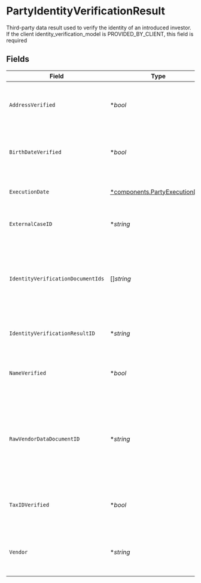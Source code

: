 # PartyIdentityVerificationResult

Third-party data result used to verify the identity of an introduced investor. If the client identity_verification_model is PROVIDED_BY_CLIENT, this field is required


## Fields

| Field                                                                                                                                                                                                                             | Type                                                                                                                                                                                                                              | Required                                                                                                                                                                                                                          | Description                                                                                                                                                                                                                       | Example                                                                                                                                                                                                                           |
| --------------------------------------------------------------------------------------------------------------------------------------------------------------------------------------------------------------------------------- | --------------------------------------------------------------------------------------------------------------------------------------------------------------------------------------------------------------------------------- | --------------------------------------------------------------------------------------------------------------------------------------------------------------------------------------------------------------------------------- | --------------------------------------------------------------------------------------------------------------------------------------------------------------------------------------------------------------------------------- | --------------------------------------------------------------------------------------------------------------------------------------------------------------------------------------------------------------------------------- |
| `AddressVerified`                                                                                                                                                                                                                 | **bool*                                                                                                                                                                                                                           | :heavy_minus_sign:                                                                                                                                                                                                                | Attestation that external result and review have verified the supplied investor's address has been verified in conjunction with other PII                                                                                         | true                                                                                                                                                                                                                              |
| `BirthDateVerified`                                                                                                                                                                                                               | **bool*                                                                                                                                                                                                                           | :heavy_minus_sign:                                                                                                                                                                                                                | Attestation that external result and review have verified the supplied investor's date of birth has been verified in conjunction with other PII                                                                                   | true                                                                                                                                                                                                                              |
| `ExecutionDate`                                                                                                                                                                                                                   | [*components.PartyExecutionDate](../../models/components/partyexecutiondate.md)                                                                                                                                                   | :heavy_minus_sign:                                                                                                                                                                                                                | The datetime external identity verification results were run on a natural person                                                                                                                                                  |                                                                                                                                                                                                                                   |
| `ExternalCaseID`                                                                                                                                                                                                                  | **string*                                                                                                                                                                                                                         | :heavy_minus_sign:                                                                                                                                                                                                                | Client-generated identifier associated with the KYC results for the appropriate case                                                                                                                                              | 6526280                                                                                                                                                                                                                           |
| `IdentityVerificationDocumentIds`                                                                                                                                                                                                 | []*string*                                                                                                                                                                                                                        | :heavy_minus_sign:                                                                                                                                                                                                                | System generated document IDs returned after uploading identity documents to the Documents API                                                                                                                                    | [<br/>"d257c455-f355-493d-9c8f-06f8ace5d5fd",<br/>"6ace3020-24a2-45c4-9f3b-752101073127"<br/>]                                                                                                                                    |
| `IdentityVerificationResultID`                                                                                                                                                                                                    | **string*                                                                                                                                                                                                                         | :heavy_minus_sign:                                                                                                                                                                                                                | System-generated GUID used to uniquely identify the verification_result                                                                                                                                                           | b6d7e963-230b-4a9e-98f8-e53e06917b84                                                                                                                                                                                              |
| `NameVerified`                                                                                                                                                                                                                    | **bool*                                                                                                                                                                                                                           | :heavy_minus_sign:                                                                                                                                                                                                                | Attestation that external result and review have verified the supplied investor's name has been verified in conjunction with other PII                                                                                            | true                                                                                                                                                                                                                              |
| `RawVendorDataDocumentID`                                                                                                                                                                                                         | **string*                                                                                                                                                                                                                         | :heavy_minus_sign:                                                                                                                                                                                                                | A system-generated document ID assigned when raw vendor results are uploaded to the Documents API; This field is optional for person record creation, but required for account creation if the Correspondent provides IDV results | 7a63073a-e694-4a38-b6e0-552044b503f2                                                                                                                                                                                              |
| `TaxIDVerified`                                                                                                                                                                                                                   | **bool*                                                                                                                                                                                                                           | :heavy_minus_sign:                                                                                                                                                                                                                | Attestation that external result and review have verified the supplied investor's Tax ID has been verified in conjunction with other PII                                                                                          | true                                                                                                                                                                                                                              |
| `Vendor`                                                                                                                                                                                                                          | **string*                                                                                                                                                                                                                         | :heavy_minus_sign:                                                                                                                                                                                                                | The name(s) of the vendor(s) used to externally verify and screen a natural person; relates to the identity_verification_result                                                                                                   | Super Security Service                                                                                                                                                                                                            |